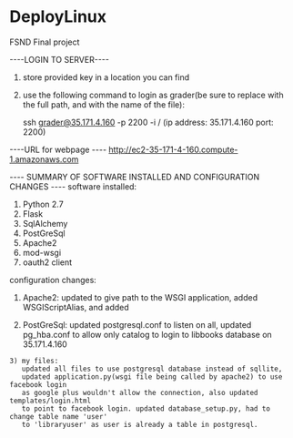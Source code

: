 # DeployLinux
FSND Final project

----LOGIN TO SERVER----
1) store provided key in a location you can find
2) use the following command to login as grader(be sure to replace <path to key> with the full path,
    and <key name> with the name of the file):
  
    ssh grader@35.171.4.160 -p 2200 -i <path to key>/<key name>
    (ip address: 35.171.4.160 port: 2200)
  
----URL for webpage ----
http://ec2-35-171-4-160.compute-1.amazonaws.com

---- SUMMARY OF SOFTWARE INSTALLED AND CONFIGURATION CHANGES ----
software installed:
  1) Python 2.7
  2) Flask
  3) SqlAlchemy
  4) PostGreSql
  5) Apache2
  6) mod-wsgi
  7) oauth2 client
  
configuration changes:
  1) Apache2: 
      updated to give path to the WSGI application, 
      added WSGIScriptAlias,
      and added <DIRECTORY />
      
   2) PostGreSql:
       updated postgresql.conf to listen on all,
       updated pg_hba.conf to allow only catalog 
         to login to libbooks database on 35.171.4.160
        
    3) my files:
       updated all files to use postgresql database instead of sqllite,
       updated application.py(wsgi file being called by apache2) to use facebook login 
       as google plus wouldn't allow the connection, also updated templates/login.html 
       to point to facebook login. updated database_setup.py, had to change table name 'user' 
       to 'libraryuser' as user is already a table in postgresql.
       

